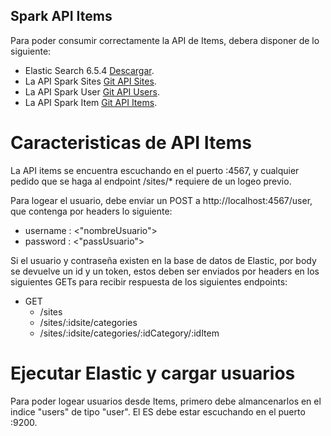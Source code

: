 ## Spark API Items

Para poder consumir correctamente la API de Items, debera disponer de lo siguiente:

* Elastic Search 6.5.4 [Descargar](https://www.elastic.co/es/downloads/past-releases/elasticsearch-6-5-4).
* La API Spark Sites [Git API Sites](https://github.com/marcospostemsky/sparksite).
* La API Spark User [Git API Users](https://github.com/marcospostemsky/sparkuser).
* La API Spark Item [Git API Items](https://github.com/ferrariagustin93/sparkItem).

# Caracteristicas de API Items

La API items se encuentra escuchando en el puerto :4567, y cualquier pedido que se haga al endpoint /sites/* requiere 
de un logeo previo.

Para logear el usuario, debe enviar un POST a http://localhost:4567/user, que contenga por headers lo siguiente:

* username : <"nombreUsuario">
* password : <"passUsuario">

Si el usuario y contraseña existen en la base de datos de Elastic, por body se devuelve un id y un token, estos deben
ser enviados por headers en los siguientes GETs para recibir respuesta de los siguientes endpoints:

* GET
    * /sites
    * /sites/:idsite/categories
    * /sites/:idsite/categories/:idCategory/:idItem
    


# Ejecutar Elastic y cargar usuarios

Para poder logear usuarios desde Items, primero debe almancenarlos en el indice "users" de tipo "user". El ES debe estar
escuchando en el puerto :9200.